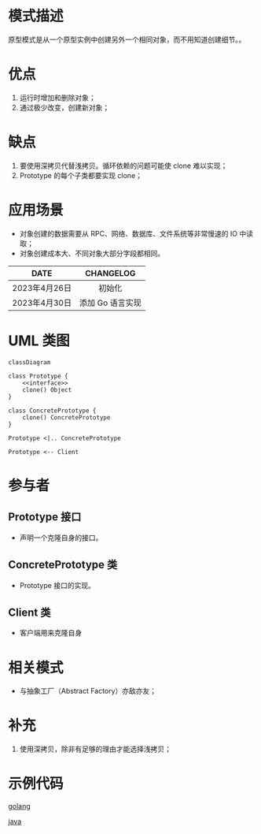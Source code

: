 # 模式描述

原型模式是从一个原型实例中创建另外一个相同对象，而不用知道创建细节。。

# 优点

1. 运行时增加和删除对象；
2. 通过极少改变，创建新对象；

# 缺点

1. 要使用深拷贝代替浅拷贝。循环依赖的问题可能使 clone 难以实现；
2. Prototype 的每个子类都要实现 clone；

# 应用场景

- 对象创建的数据需要从 RPC、网络、数据库、文件系统等非常慢速的 IO 中读取；
- 对象创建成本大、不同对象大部分字段都相同。



<!-- more -->

|     DATE      |    CHANGELOG     |
| :-----------: | :--------------: |
| 2023年4月26日 |      初始化      |
| 2023年4月30日 | 添加 Go 语言实现 |

# UML 类图

```mermaid
classDiagram

class Prototype {
	<<interface>>
	clone() Object
}

class ConcretePrototype {
    clone() ConcretePrototype
}

Prototype <|.. ConcretePrototype

Prototype <-- Client
```

# 参与者

## Prototype 接口

- 声明一个克隆自身的接口。

## ConcretePrototype 类

- Prototype 接口的实现。

## Client 类

- 客户端用来克隆自身



# 相关模式

- 与抽象工厂（Abstract Factory）亦敌亦友；



# 补充

1. 使用深拷贝，除非有足够的理由才能选择浅拷贝；

# 示例代码

[golang](https://github.com/hanzhang2566/design-patterns-examples/blob/main/go-patterns/creational/prototype/prototype_test.go)

[java](https://github.com/hanzhang2566/design-patterns-examples/blob/main/java-patterns/src/test/java/creational/prototype/PrototypeTest.java)
